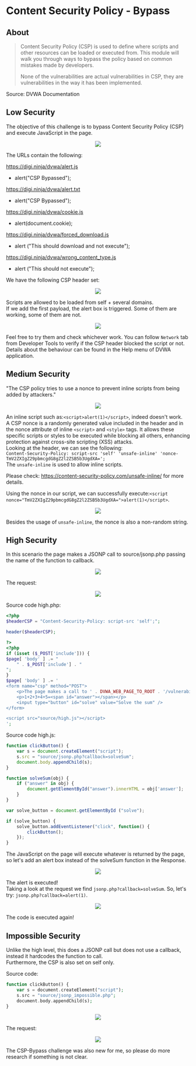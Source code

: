 # Content Security Policy - Bypass

## About
> Content Security Policy (CSP) is used to define where scripts and other resources can be loaded or executed from. This module will walk you through ways to bypass the policy based on common mistakes made by developers.
> 
> None of the vulnerabilities are actual vulnerabilities in CSP, they are vulnerabilities in the way it has been implemented.

Source: DVWA Documentation

## Low Security
The objective of this challenge is to bypass Content Security Policy (CSP) and execute JavaScript in the page.

<p align="center">
  <img src="https://github.com/Abdy01/DVWA-Walkthrough/blob/main/CSP-Bypass/!images/csp1.png?raw=true">
</p>

The URLs contain the following:

https://digi.ninja/dvwa/alert.js
- alert("CSP Bypassed");

https://digi.ninja/dvwa/alert.txt
- alert("CSP Bypassed");

https://digi.ninja/dvwa/cookie.js
- alert(document.cookie);

https://digi.ninja/dvwa/forced_download.js
- alert ("This should download and not execute");

https://digi.ninja/dvwa/wrong_content_type.js
- alert ("This should not execute");

We have the following CSP header set:

<p align="center">
  <img src="https://github.com/Abdy01/DVWA-Walkthrough/blob/main/CSP-Bypass/!images/csp2.png?raw=true">
</p>

Scripts are allowed to be loaded from self + several domains.<br/>
If we add the first payload, the alert box is triggered. Some of them are working, some of them are not.

<p align="center">
  <img src="https://github.com/Abdy01/DVWA-Walkthrough/blob/main/CSP-Bypass/!images/csp3.png?raw=true">
</p>

Feel free to try them and check whichever work. You can follow `Network` tab from Developer Tools to verify if the CSP header blocked the script or not.<br/>
Details about the behaviour can be found in the Help menu of DVWA application.

## Medium Security
"The CSP policy tries to use a nonce to prevent inline scripts from being added by attackers."

<p align="center">
  <img src="https://github.com/Abdy01/DVWA-Walkthrough/blob/main/CSP-Bypass/!images/csp4.png?raw=true">
</p>

An inline script such as:`<script>alert(1)</script>`, indeed doesn't work.<br/>
A CSP nonce is a randomly generated value included in the header and in the nonce attribute of inline `<script>` and `<style>` tags. It allows these specific scripts or styles to be executed while blocking all others, enhancing protection against cross-site scripting (XSS) attacks.<br/>
Looking at the header, we can see the following:<br/>
`Content-Security-Policy: script-src 'self' 'unsafe-inline' 'nonce-TmV2ZXIgZ29pbmcgdG8gZ2l2ZSB5b3UgdXA=';`<br/>
The `unsafe-inline` is used to allow inline scripts.

Please check: https://content-security-policy.com/unsafe-inline/ for more details.

Using the nonce in our script, we can successfully execute:`<script nonce="TmV2ZXIgZ29pbmcgdG8gZ2l2ZSB5b3UgdXA=">alert(1)</script>`.

<p align="center">
  <img src="https://github.com/Abdy01/DVWA-Walkthrough/blob/main/CSP-Bypass/!images/csp5.png?raw=true">
</p>

Besides the usage of `unsafe-inline`, the nonce is also a non-random string.

## High Security
In this scenario the page makes a JSONP call to source/jsonp.php passing the name of the function to callback.<br/>

<p align="center">
  <img src="https://github.com/Abdy01/DVWA-Walkthrough/blob/main/CSP-Bypass/!images/csp6.png?raw=true">
</p>

The request:

<p align="center">
  <img src="https://github.com/Abdy01/DVWA-Walkthrough/blob/main/CSP-Bypass/!images/csp7.png?raw=true">
</p>

Source code high.php:
```php
<?php
$headerCSP = "Content-Security-Policy: script-src 'self';";

header($headerCSP);

?>
<?php
if (isset ($_POST['include'])) {
$page[ 'body' ] .= "
    " . $_POST['include'] . "
";
}
$page[ 'body' ] .= '
<form name="csp" method="POST">
    <p>The page makes a call to ' . DVWA_WEB_PAGE_TO_ROOT . '/vulnerabilities/csp/source/jsonp.php to load some code. Modify that page to run your own code.</p>
    <p>1+2+3+4+5=<span id="answer"></span></p>
    <input type="button" id="solve" value="Solve the sum" />
</form>

<script src="source/high.js"></script>
';
```

Source code high.js:
```js
function clickButton() {
    var s = document.createElement("script");
    s.src = "source/jsonp.php?callback=solveSum";
    document.body.appendChild(s);
}

function solveSum(obj) {
    if ("answer" in obj) {
        document.getElementById("answer").innerHTML = obj['answer'];
    }
}

var solve_button = document.getElementById ("solve");

if (solve_button) {
    solve_button.addEventListener("click", function() {
        clickButton();
    });
}
```

The JavaScript on the page will execute whatever is returned by the page, so let's add an alert box instead of the solveSum function in the Response.

<p align="center">
  <img src="https://github.com/Abdy01/DVWA-Walkthrough/blob/main/CSP-Bypass/!images/csp8.png?raw=true">
</p>

The alert is executed!<br/>
Taking a look at the request we find `jsonp.php?callback=solveSum`. So, let's try: `jsonp.php?callback=alert(1)`.

<p align="center">
  <img src="https://github.com/Abdy01/DVWA-Walkthrough/blob/main/CSP-Bypass/!images/csp9.png?raw=true">
</p>

The code is executed again!

## Impossible Security
Unlike the high level, this does a JSONP call but does not use a callback, instead it hardcodes the function to call.<br/>
Furthermore, the CSP is also set on self only.

Source code:
```php
function clickButton() {
    var s = document.createElement("script");
    s.src = "source/jsonp_impossible.php";
    document.body.appendChild(s);
}
```

<p align="center">
  <img src="https://github.com/Abdy01/DVWA-Walkthrough/blob/main/CSP-Bypass/!images/csp10.png?raw=true">
</p>

The request:

<p align="center">
  <img src="https://github.com/Abdy01/DVWA-Walkthrough/blob/main/CSP-Bypass/!images/csp11.png?raw=true">
</p>

The CSP-Bypass challenge was also new for me, so please do more research if something is not clear.